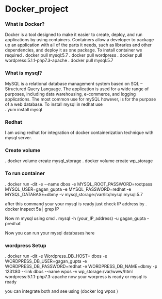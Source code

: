 # Docker_project
### What is Docker?
Docker is a tool designed to make it easier to create, deploy, and run applications by using containers. Containers allow a developer to package up an application with all of the parts it needs, such as libraries and other dependencies, and deploy it as one package.
To install container we required 
 . docker pull mysql:5.7
 . docker pull wordpress
 . docker pull wordpress:5.1.1-php7.3-apache
 . docker pull mysql:5.7
### What is mysql? 
MySQL is a relational database management system based on SQL – Structured Query Language. The application is used for a wide range of purposes, including data warehousing, e-commerce, and logging applications. The most common use for mySQL however, is for the purpose of a web database.
To install mysql in redhat  use   
 . yum install mysql

### Redhat
I am using redhat for integration of docker containerization technique with mysql server.
 
 ### Create volume 
 . docker volume create mysql_storage
 . docker volume create wp_storage
 
 ### To run container
 . docker run -dit -e --name dbos -e MYSQL_ROOT_PASSWORD=rootpass  MYSQL_USER=gagan_gupta -e MYSQL_PASSWORD=redhat -e MYSQL_DATABASE=dbmy -v mysql_storage:/var/lib/mysql mysql:5.7

after this command your your mysql is ready just check IP address by
 . docker inspect 5a | grep IP
 
 Now rn mysql using cmd
  . mysql -h (your_IP_address) -u gagan_gupta -predhat
  
 Now you can run your mysql databases here
 
 ### wordpress Setup
 . docker run -dit -e Wordpress_DB_HOST= dbos -e WORDPRESS_DB_USER=gagan_gupta -e WORDPRESS_DB_PASSWORD=redhat -e WORDPRESS_DB_NAME=dbmy -p 1231:80 --link dbos --name wpos -v wp_storage:/var/www/html  wordpress:5.1.1-php7.3-apache
 now your worpress is ready or mysql is ready
 
 you can integrate both and see using (docker log wpos )
